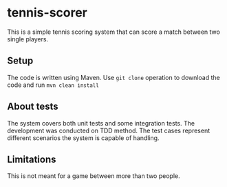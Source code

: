 # tennis-scorer
This is a simple tennis scoring system that can score a match between two single players.

## Setup

The code is written using Maven. Use ```git clone``` operation to download the code and run ```mvn clean install```

## About tests

The system covers both unit tests and some integration tests. The development was conducted on TDD method. The test cases represent different scenarios the system is capable of handling.

## Limitations
This is not meant for a game between more than two people.
